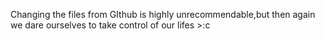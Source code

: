 Changing the files from GIthub is highly unrecommendable,but then again we dare ourselves to take control of our lifes >:c
